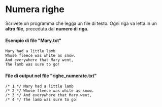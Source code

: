 # Numera righe
Scrivete un programma che legga un file di testo. Ogni riga va letta in un **altro file**, preceduta dal **numero di riga**.

#### Esempio di file "Mary.txt"
```
Mary had a little lamb
Whose fleece was white as snow.
And everywhere that Mary went,
The lamb was sure to go!
```

#### File di output nel file "righe_numerate.txt"
```
/* 1 */ Mary had a little lamb
/* 2 */ Whose fleece was white as snow.
/* 3 */ And everywhere that Mary went,
/* 4 */ The lamb was sure to go!
```
